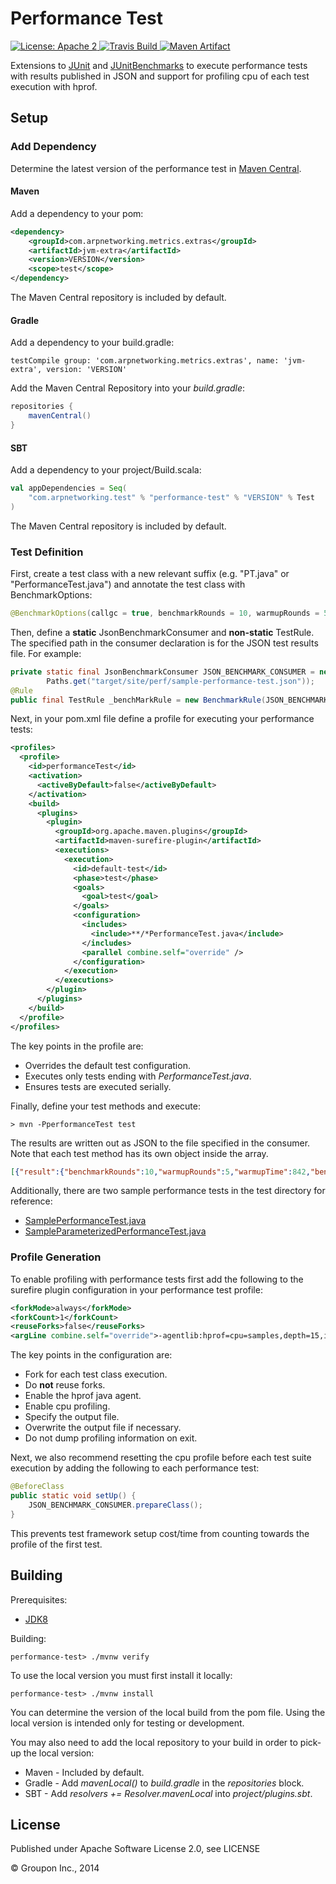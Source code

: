 Performance Test
================

<a href="https://raw.githubusercontent.com/ArpNetworking/performance-test/master/LICENSE">
    <img src="https://img.shields.io/hexpm/l/plug.svg"
         alt="License: Apache 2">
</a>
<a href="https://travis-ci.org/ArpNetworking/performance-test/">
    <img src="https://travis-ci.org/ArpNetworking/performance-test.png"
         alt="Travis Build">
</a>
<a href="http://search.maven.org/#search%7Cga%7C1%7Cg%3A%22com.arpnetworking.test%22%20a%3A%22performance-test%22">
    <img src="https://img.shields.io/maven-central/v/com.arpnetworking.test/performance-test.svg"
         alt="Maven Artifact">
</a>

Extensions to [JUnit](http://junit.org/) and [JUnitBenchmarks](https://labs.carrotsearch.com/junit-benchmarks.html) to execute performance tests with results published in JSON and support for profiling cpu of each test execution with hprof.

Setup
-----

### Add Dependency

Determine the latest version of the performance test in [Maven Central](http://search.maven.org/#search%7Cga%7C1%7Cg%3A%22com.arpnetworking.metrics%22%20a%3A%22jvm-extra%22).

#### Maven

Add a dependency to your pom:

```xml
<dependency>
    <groupId>com.arpnetworking.metrics.extras</groupId>
    <artifactId>jvm-extra</artifactId>
    <version>VERSION</version>
    <scope>test</scope>
</dependency>
```

The Maven Central repository is included by default.

#### Gradle

Add a dependency to your build.gradle:

    testCompile group: 'com.arpnetworking.metrics.extras', name: 'jvm-extra', version: 'VERSION'

Add the Maven Central Repository into your *build.gradle*:

```groovy
repositories {
    mavenCentral()
}
```

#### SBT

Add a dependency to your project/Build.scala:

```scala
val appDependencies = Seq(
    "com.arpnetworking.test" % "performance-test" % "VERSION" % Test
)
```

The Maven Central repository is included by default.

### Test Definition

First, create a test class with a new relevant suffix (e.g. "PT.java" or "PerformanceTest.java") and annotate the test class with BenchmarkOptions:

```java
@BenchmarkOptions(callgc = true, benchmarkRounds = 10, warmupRounds = 5)
```

Then, define a __static__ JsonBenchmarkConsumer and __non-static__ TestRule. The specified path in the consumer declaration is for the JSON test results file. For example:

```java
private static final JsonBenchmarkConsumer JSON_BENCHMARK_CONSUMER = new JsonBenchmarkConsumer(
        Paths.get("target/site/perf/sample-performance-test.json"));
@Rule
public final TestRule _benchMarkRule = new BenchmarkRule(JSON_BENCHMARK_CONSUMER);
```

Next, in your pom.xml file define a profile for executing your performance tests:

```xml
<profiles>
  <profile>
    <id>performanceTest</id>
    <activation>
      <activeByDefault>false</activeByDefault>
    </activation>
    <build>
      <plugins>
        <plugin>
          <groupId>org.apache.maven.plugins</groupId>
          <artifactId>maven-surefire-plugin</artifactId>
          <executions>
            <execution>
              <id>default-test</id>
              <phase>test</phase>
              <goals>
                <goal>test</goal>
              </goals>
              <configuration>
                <includes>
                  <include>**/*PerformanceTest.java</include>
                </includes>
                <parallel combine.self="override" />
              </configuration>
            </execution>
          </executions>
        </plugin>
      </plugins>
    </build>
  </profile>
</profiles>
```
The key points in the profile are:

* Overrides the default test configuration.
* Executes only tests ending with _PerformanceTest.java_.
* Ensures tests are executed serially.

Finally, define your test methods and execute:

    > mvn -PperformanceTest test

The results are written out as JSON to the file specified in the consumer. Note that each test method has its own object inside the array.

```json
[{"result":{"benchmarkRounds":10,"warmupRounds":5,"warmupTime":842,"benchmarkTime":1690,"roundAverage":{"avg":0.15380000000000002,"stddev":0.005211525688317791},"blockedAverage":{"avg":0.0,"stddev":0.0},"gcAverage":{"avg":0.0175,"stddev":0.001284523257866504},"gcInfo":{"accumulatedInvocations":96,"accumulatedTime":422},"threadCount":1,"shortTestClassName":"SampleParameterizedPerformanceTest","testClass":"com.arpnetworking.test.junitbenchmarks.SampleParameterizedPerformanceTest","testMethod":null,"testClassName":"com.arpnetworking.test.junitbenchmarks.SampleParameterizedPerformanceTest","testMethodName":"test[constructor]"},"profileFile":null},{"result":{"benchmarkRounds":10,"warmupRounds":5,"warmupTime":2127,"benchmarkTime":4093,"roundAverage":{"avg":0.3942,"stddev":0.016987053894069647},"blockedAverage":{"avg":0.0,"stddev":0.0},"gcAverage":{"avg":0.0169,"stddev":7.000000000000472E-4},"gcInfo":{"accumulatedInvocations":36,"accumulatedTime":149},"threadCount":1,"shortTestClassName":"SampleParameterizedPerformanceTest","testClass":"com.arpnetworking.test.junitbenchmarks.SampleParameterizedPerformanceTest","testMethod":null,"testClassName":"com.arpnetworking.test.junitbenchmarks.SampleParameterizedPerformanceTest","testMethodName":"test[new_instance]"},"profileFile":null}]
```

Additionally, there are two sample performance tests in the test directory for reference:

* [SamplePerformanceTest.java](test/java/com/arpnetworking/test/junitbenchmarks/SamplePerformanceTest.java)
* [SampleParameterizedPerformanceTest.java](test/java/com/arpnetworking/test/junitbenchmarks/SampleParameterizedPerformanceTest.java)

### Profile Generation

To enable profiling with performance tests first add the following to the surefire plugin configuration in your performance test profile:

```xml
<forkMode>always</forkMode>
<forkCount>1</forkCount>
<reuseForks>false</reuseForks>
<argLine combine.self="override">-agentlib:hprof=cpu=samples,depth=15,interval=10,force=y,verbose=y,doe=n,file=${basedir}/target/perf.profile.hprof.txt</argLine>
```

The key points in the configuration are:

* Fork for each test class execution.
* Do __not__ reuse forks.
* Enable the hprof java agent.
* Enable cpu profiling.
* Specify the output file.
* Overwrite the output file if necessary.
* Do not dump profiling information on exit.

Next, we also recommend resetting the cpu profile before each test suite execution by adding the following to each performance test:

```java
@BeforeClass
public static void setUp() {
    JSON_BENCHMARK_CONSUMER.prepareClass();
}
```

This prevents test framework setup cost/time from counting towards the profile of the first test.

Building
--------

Prerequisites:
* [JDK8](http://www.oracle.com/technetwork/java/javase/downloads/jdk8-downloads-2133151.html)

Building:

    performance-test> ./mvnw verify

To use the local version you must first install it locally:

    performance-test> ./mvnw install

You can determine the version of the local build from the pom file.  Using the local version is intended only for testing or development.

You may also need to add the local repository to your build in order to pick-up the local version:

* Maven - Included by default.
* Gradle - Add *mavenLocal()* to *build.gradle* in the *repositories* block.
* SBT - Add *resolvers += Resolver.mavenLocal* into *project/plugins.sbt*.

License
-------

Published under Apache Software License 2.0, see LICENSE

&copy; Groupon Inc., 2014
